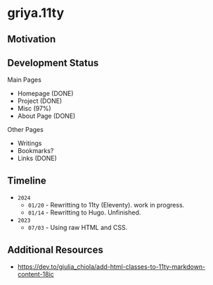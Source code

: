 # griya.11ty

## Motivation

## Development Status

Main Pages

- Homepage (DONE)
- Project (DONE)
- Misc (97%)
- About Page (DONE)

Other Pages

- Writings
- Bookmarks?
- Links (DONE)

## Timeline

- `2024`
  - `01/20` - Rewritting to 11ty (Eleventy). work in progress.
  - `01/14` - Rewritting to Hugo. Unfinished.
- `2023`
  - `07/03` - Using raw HTML and CSS.

## Additional Resources

- https://dev.to/giulia_chiola/add-html-classes-to-11ty-markdown-content-18ic